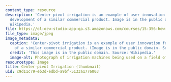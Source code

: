 ```yaml
---
content_type: resource
description: 'Center-pivot irrigation is an example of user innovation followed by
  development of a similar commercial product. Image is in the public domain. Source:
  Wikipedia.'
file: https://ol-ocw-studio-app-qa.s3.amazonaws.com/courses/15-356-how-to-develop-breakthrough-products-and-services-spring-2012/c9d11c79eb3dedbda9bf5133a1776003_15-356s12-th.jpg
file_type: image/jpeg
image_metadata:
  caption: 'Center-pivot irrigation is an example of user innovation followed by development
    of a similar commercial product. (Image is in the public domain. Source: [Wikipedia](http://en.wikipedia.org/wiki/File:PivotIrrigationOnCotton.jpg).)'
  credit: 'This image is in the public domain. Source: Wikipedia.'
  image-alt: Photograph of irrigation machines being used on a field of cotton.
resourcetype: Image
title: Center-pivot Irrigation (thumbnail)
uid: c9d11c79-eb3d-edbd-a9bf-5133a1776003
---
```

